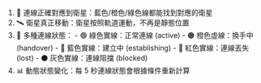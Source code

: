 1. 🔗 連線正確對應到衛星：藍色/橙色/綠色線都能找到對應的衛星
  2. 🛰️ 衛星真正移動：衛星按照軌道運動，不再是靜態位置
  3. 🎨 多種連線狀態：
    - 🟢 綠色實線：正常連線 (active)
    - 🟠 橙色虛線：換手中 (handover)
    - 🔵 藍色實線：建立中 (establishing)
    - 🔴 紅色實線：連線丟失 (lost)
    - ⚫ 灰色實線：連線阻擋 (blocked)
  4. 📊 動態狀態變化：每 5 秒連線狀態會根據條件重新計算